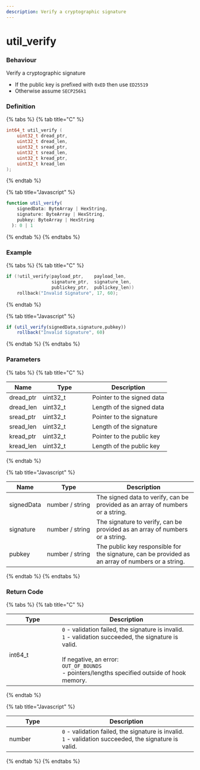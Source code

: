 ```yaml
---
description: Verify a cryptographic signature
---
```


# util\_verify

### Behaviour

Verify a cryptographic signature

* If the public key is prefixed with `0xED` then use `ED25519`
* Otherwise assume `SECP256k1`

### Definition

{% tabs %}
{% tab title="C" %}
```c
int64_t util_verify (
    uint32_t dread_ptr,
    uint32_t dread_len,
    uint32_t sread_ptr,
    uint32_t sread_len,
    uint32_t kread_ptr,
    uint32_t kread_len
);
```


{% endtab %}

{% tab title="Javascript" %}
```javascript
function util_verify(
    signedData: ByteArray | HexString,
    signature: ByteArray | HexString,
    pubkey: ByteArray | HexString
  ): 0 | 1
```
{% endtab %}
{% endtabs %}



### Example

{% tabs %}
{% tab title="C" %}
```c
if (!util_verify(payload_ptr,    payload_len,
                 signature_ptr,  signature_len,
                 publickey_ptr,  publickey_len))
	rollback("Invalid Signature", 17, 60);
```
{% endtab %}

{% tab title="Javascript" %}
```javascript
if (util_verify(signedData,signature,pubkey))
    rollback("Invalid Signature", 60)
```
{% endtab %}
{% endtabs %}



### Parameters

{% tabs %}
{% tab title="C" %}
<table><thead><tr><th>Name</th><th width="117">Type</th><th>Description</th></tr></thead><tbody><tr><td>dread_ptr</td><td>uint32_t</td><td>Pointer to the signed data</td></tr><tr><td>dread_len</td><td>uint32_t</td><td>Length of the signed data</td></tr><tr><td>sread_ptr</td><td>uint32_t</td><td>Pointer to the signature</td></tr><tr><td>sread_len</td><td>uint32_t</td><td>Length of the signature</td></tr><tr><td>kread_ptr</td><td>uint32_t</td><td>Pointer to the public key</td></tr><tr><td>kread_len</td><td>uint32_t</td><td>Length of the public key</td></tr></tbody></table>


{% endtab %}

{% tab title="Javascript" %}
<table><thead><tr><th>Name</th><th width="117">Type</th><th>Description</th></tr></thead><tbody><tr><td>signedData</td><td>number / string</td><td>The signed data to verify, can be provided as an array of numbers or a string.</td></tr><tr><td>signature</td><td>number / string</td><td>The signature to verify, can be provided as an array of numbers or a string.</td></tr><tr><td>pubkey</td><td>number / string</td><td>The public key responsible for the signature, can be provided as an array of numbers or a string.</td></tr></tbody></table>
{% endtab %}
{% endtabs %}



### Return Code

{% tabs %}
{% tab title="C" %}
<table><thead><tr><th width="126">Type</th><th>Description</th></tr></thead><tbody><tr><td>int64_t</td><td><code>0</code> - validation failed, the signature is invalid.<br><code>1</code> - validation succeeded, the signature is valid.<br><br>If negative, an error:<br><code>OUT_OF_BOUNDS</code><br>- pointers/lengths specified outside of hook memory.</td></tr></tbody></table>


{% endtab %}

{% tab title="Javascript" %}
<table><thead><tr><th width="126">Type</th><th>Description</th></tr></thead><tbody><tr><td>number</td><td><code>0</code> - validation failed, the signature is invalid.<br><code>1</code> - validation succeeded, the signature is valid.</td></tr></tbody></table>
{% endtab %}
{% endtabs %}

